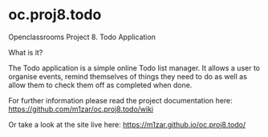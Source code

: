 # oc.proj8.todo
Openclassrooms Project 8. Todo Application

What is it?

The Todo application is a simple online Todo list manager. It allows a user to organise events, remind themselves of things they need to do as well as allow them to check them off as completed when done.

For further information please read the project documentation here: <https://github.com/m1zar/oc.proj8.todo/wiki>

Or take a look at the site live here: https://m1zar.github.io/oc.proj8.todo/
